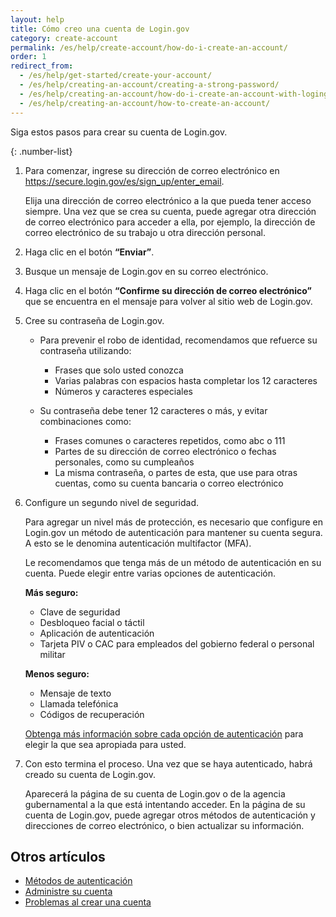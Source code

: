 ```yaml
---
layout: help
title: Cómo creo una cuenta de Login.gov
category: create-account
permalink: /es/help/create-account/how-do-i-create-an-account/
order: 1
redirect_from:
  - /es/help/get-started/create-your-account/
  - /es/help/creating-an-account/creating-a-strong-password/
  - /es/help/creating-an-account/how-do-i-create-an-account-with-logingov/
  - /es/help/creating-an-account/how-to-create-an-account/
---
```


Siga estos pasos para crear su cuenta de Login.gov.

{: .number-list}

1. Para comenzar, ingrese su dirección de correo electrónico en <https://secure.login.gov/es/sign_up/enter_email>.

   Elija una dirección de correo electrónico a la que pueda tener acceso siempre. Una vez que se crea su cuenta, puede agregar otra dirección de correo electrónico para acceder a ella, por ejemplo, la dirección de correo electrónico de su trabajo u otra dirección personal.

2. Haga clic en el botón **“Enviar”**.

3. Busque un mensaje de Login.gov en su correo electrónico.

4. Haga clic en el botón **“Confirme su dirección de correo electrónico”** que se encuentra en el mensaje para volver al sitio web de Login.gov.

5. Cree su contraseña de Login.gov.

   * Para prevenir el robo de identidad, recomendamos que refuerce su contraseña utilizando:
     * Frases que solo usted conozca
     * Varias palabras con espacios hasta completar los 12 caracteres
     * Números y caracteres especiales

   * Su contraseña debe tener 12 caracteres o más, y evitar combinaciones como:
     * Frases comunes o caracteres repetidos, como abc o 111
     * Partes de su dirección de correo electrónico o fechas personales, como su cumpleaños
     * La misma contraseña, o partes de esta, que use para otras cuentas, como su cuenta bancaria o correo electrónico

6. Configure un segundo nivel de seguridad.

   Para agregar un nivel más de protección, es necesario que configure en Login.gov un método de autenticación para mantener su cuenta segura. A esto se le denomina autenticación multifactor (MFA).

   Le recomendamos que tenga más de un método de autenticación en su cuenta. Puede elegir entre varias opciones de autenticación.

   **Más seguro:**

   * Clave de seguridad
   * Desbloqueo facial o táctil
   * Aplicación de autenticación
   * Tarjeta PIV o CAC para empleados del gobierno federal o personal militar

   **Menos seguro:**

   * Mensaje de texto
   * Llamada telefónica
   * Códigos de recuperación

   [Obtenga más información sobre cada opción de autenticación](/es/help/get-started/authentication-methods/) para elegir la que sea apropiada para usted.

7. Con esto termina el proceso. Una vez que se haya autenticado, habrá creado su cuenta de Login.gov.

   Aparecerá la página de su cuenta de Login.gov o de la agencia gubernamental a la que está intentando acceder. En la página de su cuenta de Login.gov, puede agregar otros métodos de autenticación y direcciones de correo electrónico, o bien actualizar su información.


## Otros artículos

* [Métodos de autenticación](/es/help/create-account/authentication-methods/)
* [Administre su cuenta](/es/help/manage-your-account/overview/)
* [Problemas al crear una cuenta](/es/help/create-account/issues-creating-an-account/)
